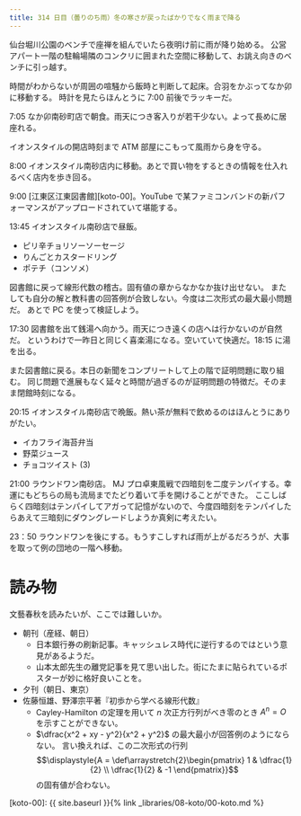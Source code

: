 ```yaml
---
title: 314 日目（曇りのち雨）冬の寒さが戻ったばかりでなく雨まで降る
---
```


仙台堀川公園のベンチで座禅を組んでいたら夜明け前に雨が降り始める。
公営アパート一階の駐輪場隣のコンクリに囲まれた空間に移動して、お誂え向きのベンチに引っ越す。

時間がわからないが周囲の喧騒から飯時と判断して起床。合羽をかぶってなか卯に移動する。
時計を見たらほんとうに 7:00 前後でラッキーだ。

7:05 なか卯南砂町店で朝食。雨天につき客入りが若干少ない。よって長めに居座れる。

イオンスタイルの開店時刻まで ATM 部屋にこもって風雨から身を守る。

8:00 イオンスタイル南砂店内に移動。あとで買い物をするときの情報を仕入れるべく店内を歩き回る。

9:00 [江東区江東図書館][koto-00]。YouTube で某ファミコンバンドの新パフォーマンスがアップロードされていて堪能する。

13:45 イオンスタイル南砂店で昼飯。
* ピリ辛チョリソーソーセージ
* りんごとカスタードリング
* ポテチ（コンソメ）

図書館に戻って線形代数の稽古。固有値の章からなかなか抜け出せない。
またしても自分の解と教科書の回答例が合致しない。今度は二次形式の最大最小問題だ。
あとで PC を使って検証しよう。

17:30 図書館を出て銭湯へ向かう。雨天につき遠くの店へは行かないのが自然だ。
というわけで一昨日と同じく喜楽湯になる。空いていて快適だ。18:15 に湯を出る。

また図書館に戻る。本日の新聞をコンプリートして上の階で証明問題に取り組む。
同じ問題で進展もなく延々と時間が過ぎるのが証明問題の特徴だ。そのまま閉館時刻になる。

20:15 イオンスタイル南砂店で晩飯。熱い茶が無料で飲めるのはほんとうにありがたい。
* イカフライ海苔弁当
* 野菜ジュース
* チョコツイスト (3)

21:00 ラウンドワン南砂店。
MJ プロ卓東風戦で四暗刻を二度テンパイする。幸運にもどちらの局も流局までたどり着いて手を開けることができた。
ここしばらく四暗刻はテンパイしてアガって記憶がないので、今度四暗刻をテンパイしたらあえて三暗刻にダウングレードしようか真剣に考えたい。

23：50 ラウンドワンを後にする。もうすこしすれば雨が上がるだろうが、大事を取って例の団地の一階へ移動。

# 読み物

文藝春秋を読みたいが、ここでは難しいか。

* 朝刊（産経、朝日）
  * 日本銀行券の刷新記事。キャッシュレス時代に逆行するのではという意見があるようだ。
  * 山本太郎先生の離党記事を見て思い出した。街にたまに貼られているポスターが妙に格好良いことを。
* 夕刊（朝日、東京）
* 佐藤恒雄、野澤宗平著『初歩から学べる線形代数』
  * Cayley-Hamilton の定理を用いて $n$ 次正方行列がべき零のとき $A^n = O$ を示すことができない。
  * $\dfrac{x^2 + xy - y^2}{x^2 + y^2}$ の最大最小が回答例のようにならない。
    言い換えれば、この二次形式の行列
    $$\displaystyle{A = \def\arraystretch{2}\begin{pmatrix} 1 & \dfrac{1}{2} \\ \dfrac{1}{2} & -1 \end{pmatrix}}$$
    の固有値が合わない。

[koto-00]: {{ site.baseurl }}{% link _libraries/08-koto/00-koto.md %}
